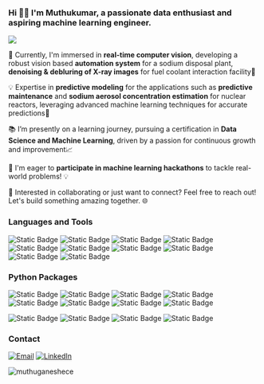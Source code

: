 ### Hi 👋🏾 I'm Muthukumar, a passionate data enthusiast and aspiring machine learning engineer. 

![](https://komarev.com/ghpvc/?username=muthuganeshece&color=blue)



🔭 Currently, I'm immersed in **real-time computer vision**, developing a robust vision based **automation system** for a sodium disposal plant, **denoising & debluring of X-ray images** for fuel coolant interaction facility🌟

💡 Expertise in **predictive modeling** for the applications such as **predictive maintenance** and **sodium aerosol concentration estimation** for nuclear reactors, leveraging advanced machine learning techniques for accurate predictions🚀

📚 I’m presently on a learning journey, pursuing a certification in **Data Science and Machine Learning**, driven by a passion for continuous growth and improvement📈

🚀 I'm eager to **participate in machine learning hackathons** to tackle real-world problems! 💡

👯 Interested in collaborating or just want to connect? Feel free to reach out! Let's build something amazing together. 🌐

### Languages and Tools
![Static Badge](https://img.shields.io/badge/Matlab-%20?style=for-the-badge&labelColor=dark&color=grey)
![Static Badge](https://img.shields.io/badge/Simulink-%20?style=for-the-badge&labelColor=dark&color=grey)
![Static Badge](https://img.shields.io/badge/Python-%20?style=for-the-badge&labelColor=dark&color=grey)
![Static Badge](https://img.shields.io/badge/Jupyter-%20?style=for-the-badge&labelColor=dark&color=grey)
![Static Badge](https://img.shields.io/badge/MySQL-%20?style=for-the-badge&labelColor=dark&color=grey)
![Static Badge](https://img.shields.io/badge/Tableau-%20?style=for-the-badge&labelColor=dark&color=grey)
![Static Badge](https://img.shields.io/badge/Excel-%20?style=for-the-badge&labelColor=dark&color=grey)
![Static Badge](https://img.shields.io/badge/C-%20?style=for-the-badge&labelColor=dark&color=grey)
![Static Badge](https://img.shields.io/badge/VBA-%20?style=for-the-badge&labelColor=dark&color=grey)
![Static Badge](https://img.shields.io/badge/ImageJ-%20?style=for-the-badge&labelColor=dark&color=grey)

### Python Packages
![Static Badge](https://img.shields.io/badge/Numpy-%20?style=for-the-badge&labelColor=dark&color=teal) ![Static Badge](https://img.shields.io/badge/Pandas-%20?style=for-the-badge&labelColor=dark&color=blue) 
![Static Badge](https://img.shields.io/badge/OpenCV-%20?style=for-the-badge&labelColor=dark&color=purple) ![Static Badge](https://img.shields.io/badge/NLTK-%20?style=for-the-badge&labelColor=dark&color=red) 
![Static Badge](https://img.shields.io/badge/Scipy-%20?style=for-the-badge&labelColor=dark&color=darkgreen) ![Static Badge](https://img.shields.io/badge/Mlxtend-%20?style=for-the-badge&labelColor=dark&color=darkred) 
![Static Badge](https://img.shields.io/badge/Matplotlib-%20?style=for-the-badge&labelColor=dark&color=darkblue) ![Static Badge](https://img.shields.io/badge/Seaborn-%20?style=for-the-badge&labelColor=dark&color=brown) 

![Static Badge](https://img.shields.io/badge/SKLearn-%20?style=for-the-badge&labelColor=dark&color=grey) ![Static Badge](https://img.shields.io/badge/Tensorflow-%20?style=for-the-badge&labelColor=dark&color=yellow) 
![Static Badge](https://img.shields.io/badge/Keras-%20?style=for-the-badge&labelColor=dark&color=green) 
![Static Badge](https://img.shields.io/badge/Ouster-%20?style=for-the-badge&labelColor=dark&color=teal) 

### Contact
[![Email](https://img.shields.io/badge/Gmail-D14836?style=for-the-badge&logo=gmail&logoColor=white)](mailto:muthuganeshece@gmail.com) [![LinkedIn](https://img.shields.io/badge/LinkedIn-0077B5?style=for-the-badge&logo=linkedin&logoColor=white)](https://www.linkedin.com/in/muthukumar-ganesan-b6b85461/) 

<p><img align="center" src="https://github-readme-streak-stats.herokuapp.com/?user=muthuganeshece&" alt="muthuganeshece" /></p>
